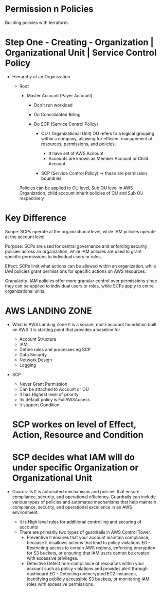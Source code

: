 # Permission n Policies
Building policies with terraform.

# Step One - Creating -  Organization | Organizational Unit | Service Control Policy
- Hierarchy of an Organization

  - Root
    - Master Account (Payer Account)
      - Don't run workload
      - Do Consolidated Billing
      - Do SCP (Service Control Policy)

        - OU ( Organizational Unit)
        OU refers to a logical grouping within a company,
        allowing for efficient management of resources, permissions, and policies.
          - It have set of AWS Account
          - Accounts are known as Member Account or Child Account

        - SCP (Service Control Policy)
          -> these are permission boundries
    
    Policies can be applied to OU level, Sub OU level in AWS Organization,
    child account inherit policies of OU and Sub OU respectively

# Key Difference 
Scope: SCPs operate at the organizational level, while IAM policies operate at the account level.

Purpose: SCPs are used for central governance and enforcing security policies across an organization,
while IAM policies are used to grant specific permissions to individual users or roles.

Effect: SCPs limit what actions can be allowed within an organization,
while IAM policies grant permissions for specific actions on AWS resources.

Granularity: IAM policies offer more granular control over permissions since they can be applied to individual users or roles, while SCPs apply to entire organizational units.

# AWS LANDING ZONE
- What is AWS Landing Zone
  It is a secure, multi-account foundation built on AWS
  It is starting point that provides a baseline for
  - Account Structure
  - IAM
  - Define rules and processes eg SCP
  - Data Security
  - Network Design
  - Logging

- SCP
  - Never Grant Permission
  - Can be attached to Account or OU
  - It has Highest level of priority
  - Its default policy is FullAWSAccess
  - It support Condition

  # SCP workes on level of Effect, Action, Resource and Condition

  # SCP decides what IAM will do under specific Organization or Organizational Unit



- Guardrails
It is automated mechanisms and policies that ensure compliance, security, and operational efficiency.
Guardrails can include various types of policies and automated mechanisms that help maintain compliance, security,
and operational excellence in an AWS environment.
  - It is High level rules for additional controlling and securing of accounts
  - There are primarily two types of guardrails in AWS Control Tower.
    - Preventive
      It ensures that your account maintain compliance, because it disallows actions that lead to policy violations
      EG - Restricting access to certain AWS regions, enforcing encryption for S3 buckets,
           or ensuring that IAM users cannot be created with excessive privileges.
    - Detective
      Detect non-compliance of resources within your account such as policy violations and provides alert through dashboard
      EG - Detecting unencrypted EC2 instances, identifying publicly accessible S3 buckets,
           or monitoring IAM roles with excessive permissions.

